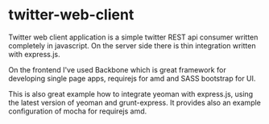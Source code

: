 twitter-web-client
==================

Twitter web client application is a simple twitter REST api consumer written completely in javascript.
On the server side there is thin integration written with express.js.

On the frontend I've used Backbone which is great framework for developing single page apps, requirejs for amd and SASS bootstrap for UI.

This is also great example how to integrate yeoman with express.js, using the latest version of yeoman and grunt-express.
It provides also an example configuration of mocha for requirejs amd.

